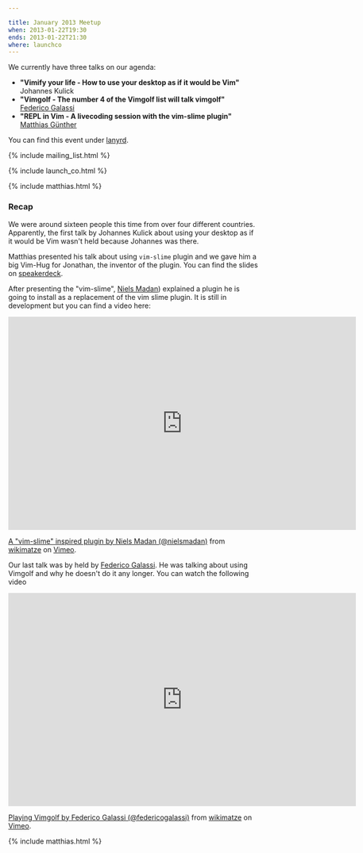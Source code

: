 ```yaml
---

title: January 2013 Meetup
when: 2013-01-22T19:30
ends: 2013-01-22T21:30
where: launchco
---
```


We currently have three talks on our agenda:


<ul>
  <li>
    <strong>"Vimify your life - How to use your desktop as if it would be Vim"</strong> <br>
    Johannes Kulick
  </li>
  <li>
    <strong>"Vimgolf - The number 4 of the Vimgolf list will talk vimgolf"</strong> <br>
    <a href="https://twitter.com/federicogalassi">Federico Galassi</a>
  </li>
  <li>
    <strong>"REPL in Vim - A livecoding session with the vim-slime plugin"</strong> <br>
    <a href="https://twitter.com/wikimatze">Matthias Günther</a>
  </li>
</ul>


You can find this event under [lanyrd](http://lanyrd.com/2013/vimberlin-2013-01/).

{% include mailing_list.html %}

{% include launch_co.html %}

{% include matthias.html %}


### Recap

We were around sixteen people this time from over four different countries. Apparently, the first talk by Johannes Kulick about using your desktop as if it would be Vim wasn't held because Johannes was there.


Matthias presented his talk about using `vim-slime` plugin and we gave him a big Vim-Hug for Jonathan, the inventor of the plugin. You can find the slides on [speakerdeck](https://speakerdeck.com/wikimatze/vim-slime).


After presenting the "vim-slime", [Niels Madan](https://twitter.com/nielsmadan)) explained a plugin he is going to install as a replacement of the vim slime plugin. It is still in development but you can find a video here:


<iframe src="http://player.vimeo.com/video/58042262" width="700" height="430" frameborder="0" webkitAllowFullScreen mozallowfullscreen allowFullScreen></iframe> <p><a href="http://vimeo.com/58042262">A "vim-slime" inspired plugin by Niels Madan (@nielsmadan)</a> from <a href="http://vimeo.com/wikimatze">wikimatze</a> on <a href="http://vimeo.com">Vimeo</a>.</p>


Our last talk was by held by [Federico Galassi](https://twitter.com/federicogalassi). He was talking about using Vimgolf and why he doesn't do it any longer. You can watch the following video


<iframe src="http://player.vimeo.com/video/58049475" width="700" height="430" frameborder="0" webkitAllowFullScreen mozallowfullscreen allowFullScreen></iframe> <p><a href="http://vimeo.com/58049475">Playing Vimgolf by Federico Galassi (@federicogalassi)</a> from <a href="http://vimeo.com/wikimatze">wikimatze</a> on <a href="http://vimeo.com">Vimeo</a>.</p>


{% include matthias.html %}

